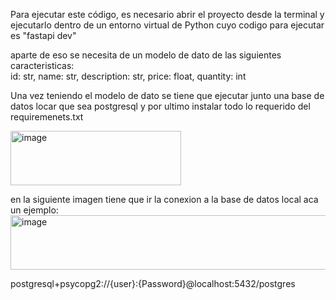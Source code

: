 Para ejecutar este código, es necesario abrir el proyecto desde la terminal y ejecutarlo dentro de un entorno virtual de Python cuyo codigo para ejecutar es "fastapi dev"

aparte de eso se necesita de un modelo de dato de las siguientes caracteristicas:         
        id: str,
        name: str,
        description: str,
        price: float,
        quantity: int

Una vez teniendo el modelo de dato se tiene que ejecutar junto una base de datos locar que sea postgresql
y por ultimo instalar todo lo requerido del requiremenets.txt

<img width="273" height="87" alt="image" src="https://github.com/user-attachments/assets/8d789192-8d51-4839-b99e-7c5105d8e21c" />

en la siguiente imagen tiene que ir la conexion a la base de datos local aca un ejemplo:
<img width="784" height="87" alt="image" src="https://github.com/user-attachments/assets/2e72d34e-e4e4-4816-aa5b-70dd38fe152c" />


postgresql+psycopg2://{user}:{Password}@localhost:5432/postgres

